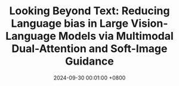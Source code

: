 ---
title:          "Looking Beyond Text: Reducing Language bias in Large Vision-Language Models via Multimodal Dual-Attention and Soft-Image Guidance"
date:           2024-09-30 00:01:00 +0800
selected:       true
pub:            "arXiv"
pub_date:       "2024 (* indicates co-first authors)"


cover:          assets/images/covers/looking.png
authors:
  - Haozhe Zhao*
  - Shuzheng Si*
  - Liang Chen
  - Yichi Zhang
  - Maosong Sun
  - Mingjia Zhang
  - Baobao Chang
links:
  Paper: https://arxiv.org/abs/2411.14279
  Code: https://lacing-lvlm.github.io/
---